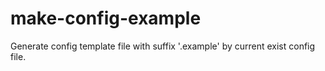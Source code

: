 # make-config-example
Generate config template file with suffix '.example' by current exist config file.